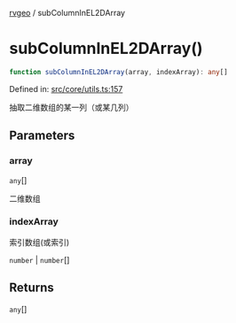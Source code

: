 [rvgeo](../index.md) / subColumnInEL2DArray

# subColumnInEL2DArray()

```ts
function subColumnInEL2DArray(array, indexArray): any[]
```

Defined in: [src/core/utils.ts:157](https://github.com/pzq123456/RVGeo/blob/e727f6f6e310621d656b74948bed9956ff45a613/src/core/utils.ts#L157)

抽取二维数组的某一列（或某几列）

## Parameters

### array

`any`[]

二维数组

### indexArray

索引数组(或索引)

`number` | `number`[]

## Returns

`any`[]
